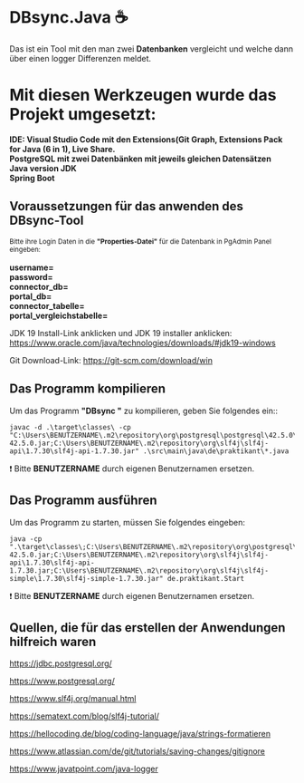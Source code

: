 # DBsync.Java :coffee: # 

Das ist ein Tool mit den man zwei **Datenbanken** vergleicht und welche dann über einen logger Differenzen meldet. <br>

# Mit diesen Werkzeugen wurde das Projekt umgesetzt: #

**IDE: Visual Studio Code mit den Extensions(Git Graph, Extensions Pack for Java (6 in 1), Live Share. <br>
PostgreSQL mit zwei Datenbänken mit jeweils gleichen Datensätzen <br>
Java version JDK             <br>
Spring Boot** <br>

## Voraussetzungen für das anwenden des DBsync-Tool ##

<sub> Bitte ihre Login Daten in die **"Properties-Datei"** für die Datenbank in PgAdmin Panel eingeben: <sub> <br>

**username=               <br>
password=                 <br>
connector_db=             <br>
portal_db=                <br>
connector_tabelle=        <br>
portal_vergleichstabelle=**

JDK 19 Install-Link anklicken und JDK 19 installer anklicken:
https://www.oracle.com/java/technologies/downloads/#jdk19-windows



Git Download-Link:
https://git-scm.com/download/win

## Das Programm kompilieren

Um das Programm **"DBsync "** zu kompilieren, geben Sie folgendes ein::

```console
javac -d .\target\classes\ -cp "C:\Users\BENUTZERNAME\.m2\repository\org\postgresql\postgresql\42.5.0\postgresql-42.5.0.jar;C:\Users\BENUTZERNAME\.m2\repository\org\slf4j\slf4j-api\1.7.30\slf4j-api-1.7.30.jar" .\src\main\java\de\praktikant\*.java
```
:exclamation: Bitte **BENUTZERNAME** durch eigenen Benutzernamen ersetzen.

## Das Programm ausführen

Um das Programm zu starten, müssen Sie folgendes eingeben:

```console
java -cp ".\target\classes\;C:\Users\BENUTZERNAME\.m2\repository\org\postgresql\postgresql\42.5.0\postgresql-42.5.0.jar;C:\Users\BENUTZERNAME\.m2\repository\org\slf4j\slf4j-api\1.7.30\slf4j-api-1.7.30.jar;C:\Users\BENUTZERNAME\.m2\repository\org\slf4j\slf4j-simple\1.7.30\slf4j-simple-1.7.30.jar" de.praktikant.Start

```
:exclamation: Bitte **BENUTZERNAME** durch eigenen Benutzernamen ersetzen.

## Quellen, die für das erstellen der Anwendungen hilfreich waren ##

  https://jdbc.postgresql.org/
  
  https://www.postgresql.org/
  
  https://www.slf4j.org/manual.html
  
  https://sematext.com/blog/slf4j-tutorial/
  
  https://hellocoding.de/blog/coding-language/java/strings-formatieren
  
  https://www.atlassian.com/de/git/tutorials/saving-changes/gitignore
  
  https://www.javatpoint.com/java-logger
